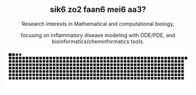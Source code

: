 <div align="center">
  
## sik6 zo2 faan6 mei6 aa3?

</div>

<div align="center">
  
Research interests in Mathematical and computational biology,

focusing on inflammatory disease modeling with ODE/PDE, and bioinformatics/cheminformatics tools.
</div>

![snake gif](https://github.com/heilcheng/heilcheng/blob/output/github-snake-dark.svg)
